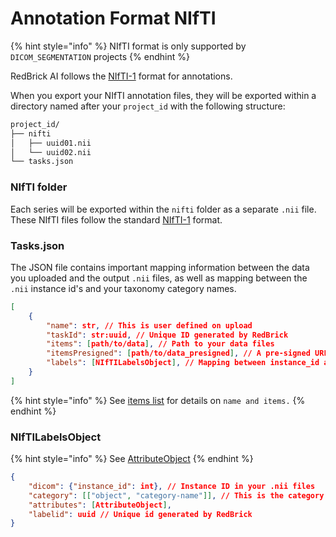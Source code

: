 # Annotation Format NIfTI

{% hint style="info" %}
NIfTI format is only supported by `DICOM_SEGMENTATION` projects
{% endhint %}

RedBrick AI follows the [NIfTI-1](https://nifti.nimh.nih.gov/nifti-1/) format for annotations.&#x20;

When you export your NIfTI annotation files,  they will be exported within a directory named after your `project_id` with the following structure:

```bash
project_id/
├── nifti
│   ├── uuid01.nii
│   └── uuid02.nii
└── tasks.json
```

### NIfTI folder

Each series will be exported within the `nifti` folder as a separate `.nii` file. These NIfTI files follow the standard [NIfTI-1](https://nifti.nimh.nih.gov/nifti-1/) format.&#x20;

### Tasks.json

The JSON file contains important mapping information between the data you uploaded and the output `.nii` files, as well as mapping between the `.nii` instance id's and your taxonomy category names.&#x20;

```json
[
    {
        "name": str, // This is user defined on upload
        "taskId": str:uuid, // Unique ID generated by RedBrick
        "items": [path/to/data], // Path to your data files
        "itemsPresigned": [path/to/data_presigned], // A pre-signed URL that can be used to fetch your data
        "labels": [NIfTILabelsObject], // Mapping between instance_id and category name
    }
]
```

{% hint style="info" %}
See [items list](broken-reference) for details on `name and items.`
{% endhint %}

### NIfTILabelsObject

{% hint style="info" %}
See [AttributeObject](taxonomyobject.md)
{% endhint %}

```json
{
    "dicom": {"instance_id": int}, // Instance ID in your .nii files
    "category": [["object", "category-name"]], // This is the category the instance_id above maps to.
    "attributes": [AttributeObject],
    "labelid": uuid // Unique id generated by RedBrick    
}
```
